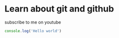 # Learn about git and github

subscribe to me on youtube

```javascript
console.log('Hello world')

```
